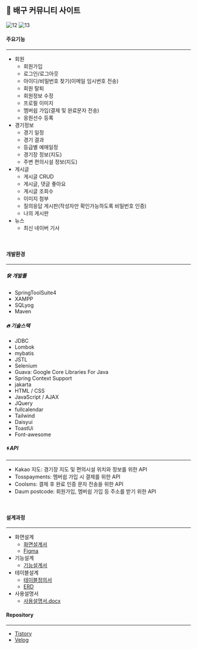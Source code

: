 ## 🏐 배구 커뮤니티 사이트

![12](https://github.com/ohyo555/my_project_03/assets/153146836/f53b2e1d-4e3f-4ff9-b12b-168283658922)
![13](https://github.com/ohyo555/my_project_03/assets/153146836/4ed585ad-0c71-4a51-b746-a0195c17716c)

#### 주요기능
<hr>

- 회원
  * 회원가입
  * 로그인/로그아웃
  * 아이디/비밀번호 찾기(이메일 임시번호 전송)
  * 회원 탈퇴
  * 회원정보 수정
  * 프로필 이미지
  * 멤버쉽 가입(결제 및 완료문자 전송)
  * 응원선수 등록
- 경기정보
  * 경기 일정
  * 경기 결과
  * 등급별 예매일정
  * 경기장 정보(지도)
  * 주변 편의시설 정보(지도) 
- 게시글
  * 게시글 CRUD
  * 게시글, 댓글 좋아요
  * 게시글 조회수
  * 이미지 첨부
  * 질의응답 게시판(작성자만 확인가능하도록 비밀번호 인증)
  * 나의 게시판
- 뉴스
  * 최신 네이버 기사

<br>

#### 개발환경
<hr>

##### 🛠 개발툴
- SpringToolSuite4
- XAMPP
- SQLyog
- Maven
  
##### 🔥 기술스택
- JDBC
- Lombok
- mybatis
- JSTL
- Selenium
- Guava: Google Core Libraries For Java
- Spring Context Support
- jakarta
- HTML / CSS
- JavaScript / AJAX
- JQuery
- fullcalendar
- Tailwind
- Daisyui
- ToastUi
- Font-awesome

##### 🌀 API
<hr>

- Kakao 지도: 경기장 지도 및 편의시설 위치와 정보를 위한 API
- Tosspayments: 멤버쉽 가입 시 결제를 위한 API
- Coolsms: 결제 후 완료 인증 문자 전송을 위한 API 
- Daum postcode: 회원가입, 멤버쉽 가입 등 주소를 받기 위한 API

<br>

#### 설계과정
<hr>

- 화면설계
   * [화면설계서](https://docs.google.com/spreadsheets/d/1Pe62rHtBZvIzzyuFnyZ1K9pe5wq7aQC-HU2Viig1F4c/edit?usp=drive_link)
   * [Figma](https://www.figma.com/design/nEzihbBusIDO0m0D1qICiw/1%EC%B0%A8?node-id=8-22)
- 기능설계
   * [기능설계서](https://docs.google.com/spreadsheets/d/1_NO4-y3-rbH0oTAwMYHueVxapjoEAkXQMcp-kpvqwUs/edit?usp=drive_link)
- 테이블설계
   * [테이블정의서](https://docs.google.com/spreadsheets/d/1F4opj3PLpr22jlmu_YS9XtdkBE8jkTWn0vwvy8j5wd8/edit?usp=drive_link)
   * [ERD](https://www.erdcloud.com/d/uPMGyFY9MJmCfYmF4)
- 사용설명서
  * [사용설명서.docx](https://github.com/ohyo555/my_project_03/files/15291458/default.docx)

#### Repository
<hr>

- [Tistory](https://ohyohyo.tistory.com/category/%ED%94%84%EB%A1%9C%EC%A0%9D%ED%8A%B8/My)
- [Velog](https://velog.io/@ohyo555/series/myproject)
